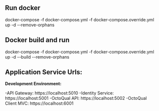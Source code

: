 ## Run docker
docker-compose -f docker-compose.yml -f docker-compose.override.yml up -d --remove-orphans

## Docker build and run
docker-compose -f docker-compose.yml -f docker-compose.override.yml up -d --build --remove-orphans

## Application Service Urls:

**Development Environment:**

-API Gateway: https://localhost:5010
-Identity Service: https://localhost:5001
-OctoQual API: https://localhost:5002
-OctoQual Client MVC: https://localhost:6001
